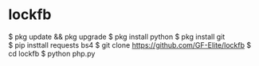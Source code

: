# lockfb
$ pkg update && pkg upgrade
$ pkg install python
$ pkg install git  
$ pip insttall requests bs4
$ git clone https://github.com/GF-Elite/lockfb
$ cd lockfb
$ python php.py
